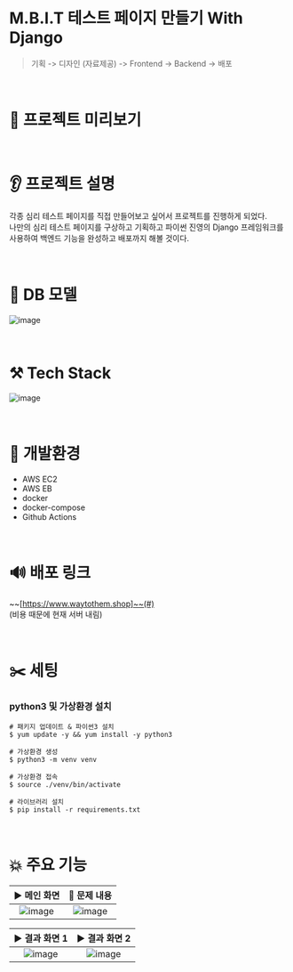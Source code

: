 # M.B.I.T 테스트 페이지 만들기 With Django

> 기획 -> 디자인 (자료제공) -> Frontend -> Backend -> 배포

<br>

# 👀 프로젝트 미리보기


<br>

# 👂 프로젝트 설명

각종 심리 테스트 페이지를 직접 만들어보고 싶어서 프로젝트를 진행하게 되었다.  
나만의 심리 테스트 페이지를 구상하고 기획하고 파이썬 진영의 Django 프레임워크를 사용하여 백엔드 기능을 완성하고 배포까지 해볼 것이다.

<br>

# 📂 DB 모델  
![image](https://github.com/JaehyoJJAng/githubio.comment/assets/91415701/5115107e-3241-4765-8dc8-33ef31f9869a)

<br>

# ⚒️ Tech Stack

![image](https://github.com/JaehyoJJAng/githubio.comment/assets/91415701/cec8d575-3e9c-44bd-9b1a-27157a3a968d)

<br>

# 📜 개발환경

- AWS EC2
- AWS EB
- docker
- docker-compose
- Github Actions

<br>

# 🔊 배포 링크

~~[https://www.waytothem.shop]~~(#)  
(비용 때문에 현재 서버 내림)

<br>

# ✂️ 세팅

### python3 및 가상환경 설치  
```shell
# 패키지 업데이트 & 파이썬3 설치
$ yum update -y && yum install -y python3

# 가상환경 생성
$ python3 -m venv venv

# 가상환경 접속
$ source ./venv/bin/activate

# 라이브러리 설치
$ pip install -r requirements.txt
```

<br>

# 💥 주요 기능

| ▶️ 메인 화면 | 🔨 문제 내용 |
| :----: | :----: |
|![image](https://github.com/JaehyoJJAng/githubio.comment/assets/91415701/e52a70f1-0792-40ee-843b-8e33bd0f5a43) | ![image](https://github.com/JaehyoJJAng/githubio.comment/assets/91415701/269ac263-3405-4eb4-908f-89fd3a049817)

| ▶️ 결과 화면 1 | ▶️ 결과 화면 2|
| :----: | :----: |
| ![image](https://github.com/JaehyoJJAng/githubio.comment/assets/91415701/8b2a4924-2467-4bc2-b362-1b2e9ab1c9d9) |  ![image](https://github.com/JaehyoJJAng/githubio.comment/assets/91415701/c8d5d62a-6695-4807-941d-c8d9c9e87e6c) |